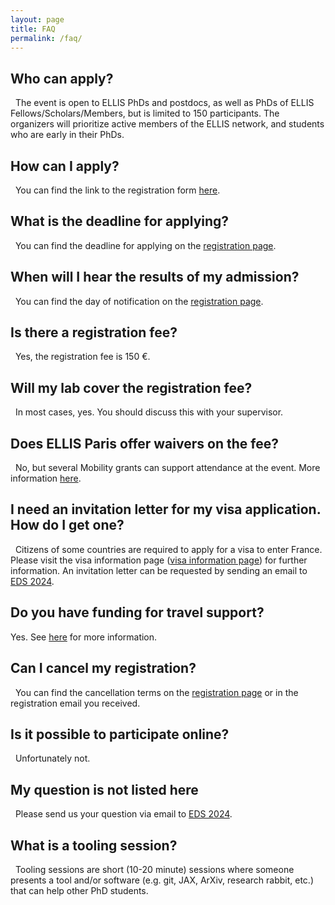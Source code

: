 ```yaml
---
layout: page
title: FAQ
permalink: /faq/
---
```


## Who can apply?
 
The event is open to ELLIS PhDs and postdocs, as well as PhDs of ELLIS Fellows/Scholars/Members, but is limited to 150 participants. The organizers will prioritize active members of the ELLIS network, and students who are early in their PhDs.
 
## How can I apply?
 
You can find the link to the registration form [here](https://eds2024.github.io/registration/).
 
## What is the deadline for applying?
 
You can find the deadline for applying on the [registration page](https://eds2024.github.io/registration/).
 
## When will I hear the results of my admission?
 
You can find the day of notification on the [registration page](https://eds2024.github.io/registration/).
 
## Is there a registration fee?
 
Yes, the registration fee is 150 €.
 
## Will my lab cover the registration fee?
 
In most cases, yes. You should discuss this with your supervisor.
 
## Does ELLIS Paris offer waivers on the fee?
 
No, but several Mobility grants can support attendance at the event. More information [here](https://eds2024.github.io/eds_mobility_grants/).
 
## I need an invitation letter for my visa application. How do I get one?
 
Citizens of some countries are required to apply for a visa to enter France. Please visit the visa information page ([visa information page](https://france-visas.gouv.fr/en/)) for further information. An invitation letter can be requested by sending an email to [EDS 2024](mailto:eds24-help@telecom-paris.fr).
 
## Do you have funding for travel support?

Yes. See [here](https://eds2024.github.io/eds_mobility_grants/) for more information.
 
## Can I cancel my registration?
 
You can find the cancellation terms on the [registration page](https://eds2024.dakini-pco.com/registration-76.php) or in the registration email you received.
 
## Is it possible to participate online?
 
Unfortunately not.
 
## My question is not listed here
 
Please send us your question via email to [EDS 2024](mailto:eds24-help@telecom-paris.fr).
 
## What is a tooling session?
 
Tooling sessions are short (10-20 minute) sessions where someone presents a tool and/or software (e.g. git, JAX, ArXiv, research rabbit, etc.) that can help other PhD students.
